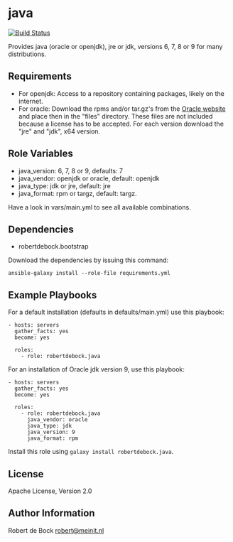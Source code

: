 java
=========

[![Build Status](https://travis-ci.org/robertdebock/robertdebock.java.svg?branch=master)](https://travis-ci.org/robertdebock/robertdebock.java)

Provides java (oracle or openjdk), jre or jdk, versions 6, 7, 8 or 9 for many distributions.

Requirements
------------

- For openjdk: Access to a repository containing packages, likely on the internet.
- For oracle: Download the rpms and/or tar.gz's from the [Oracle website](http://www.oracle.com/technetwork/java/javase/downloads/index.html) and place then in the "files" directory. These files are not included because a license has to be accepted. For each version download the "jre" and "jdk", x64 version.

Role Variables
--------------

- java_version: 6, 7, 8 or 9, defaults: 7
- java_vendor: openjdk or oracle, default: openjdk
- java_type: jdk or jre, default: jre
- java_format: rpm or targz, default: targz.

Have a look in vars/main.yml to see all available combinations.

Dependencies
------------

- robertdebock.bootstrap

Download the dependencies by issuing this command:
```
ansible-galaxy install --role-file requirements.yml
```

Example Playbooks
----------------

For a default installation (defaults in defaults/main.yml) use this playbook:
```
- hosts: servers
  gather_facts: yes
  become: yes

  roles:
    - role: robertdebock.java
```

For an installation of Oracle jdk version 9, use this playbook:
```
- hosts: servers
  gather_facts: yes
  become: yes

  roles:
    - role: robertdebock.java
      java_vendor: oracle
      java_type: jdk
      java_version: 9
      java_format: rpm
```

Install this role using `galaxy install robertdebock.java`.

License
-------

Apache License, Version 2.0

Author Information
------------------

Robert de Bock <robert@meinit.nl>
